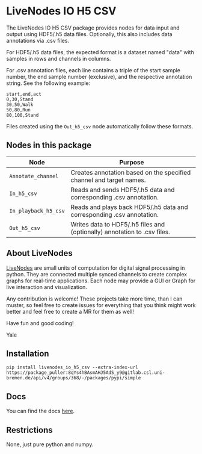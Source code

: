 # LiveNodes IO H5 CSV

The LiveNodes IO H5 CSV package provides nodes for data input and output using HDF5/.h5 data files. Optionally, this also includes data annotations via .csv
files.

For HDF5/.h5 data files, the expected format is a dataset named "data" with samples in rows and channels in columns.

For .csv annotation files, each line contains a triple of the start sample number, the end sample number (exclusive), and the respective annotation string.
See the following example:

```
start,end,act
0,30,Stand
30,50,Walk
50,80,Run
80,100,Stand
```

Files created using the `Out_h5_csv` node automatically follow these formats.

## Nodes in this package
| Node                  | Purpose                                                                  |
| --------------------- | ------------------------------------------------------------------------ |
| `Annotate_channel`    | Creates annotation based on the specified channel and target names.      |
| `In_h5_csv`           | Reads and sends HDF5/.h5 data and corresponding .csv annotation.         |
| `In_playback_h5_csv`  | Reads and plays back HDF5/.h5 data and corresponding .csv annotation.    |
| `Out_h5_csv`          | Writes data to HDF5/.h5 files and (optionally) annotation to .csv files. |

## About LiveNodes
[LiveNodes](https://livenodes.pages.csl.uni-bremen.de/livenodes/index.html) are small units of computation for digital signal processing in python. They are connected multiple synced channels to create complex graphs for real-time applications. Each node may provide a GUI or Graph for live interaction and visualization.

Any contribution is welcome! These projects take more time, than I can muster, so feel free to create issues for everything that you think might work better and feel free to create a MR for them as well!

Have fun and good coding!

Yale

## Installation

`pip install livenodes_io_h5_csv --extra-index-url https://package_puller:8qYs4hBAsmAHJ5AdS_y9@gitlab.csl.uni-bremen.de/api/v4/groups/368/-/packages/pypi/simple`

## Docs

You can find the docs [here](https://livenodes.pages.csl.uni-bremen.de/packages/livenodes_io_h5_csv/readme.html).

## Restrictions

None, just pure python and numpy.
